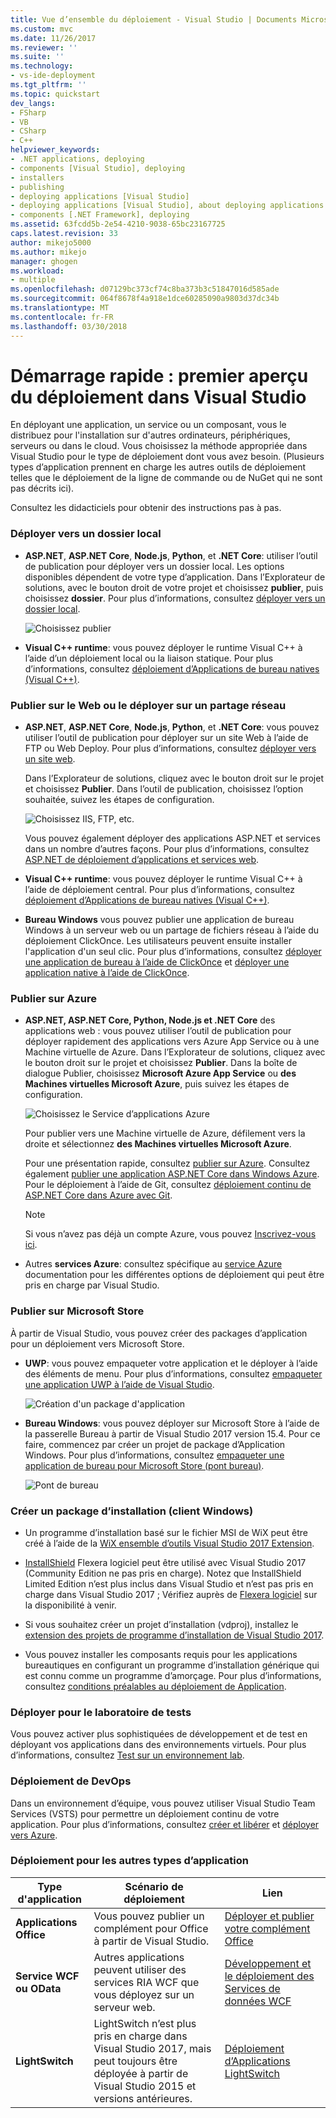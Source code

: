 ```yaml
---
title: Vue d’ensemble du déploiement - Visual Studio | Documents Microsoft
ms.custom: mvc
ms.date: 11/26/2017
ms.reviewer: ''
ms.suite: ''
ms.technology:
- vs-ide-deployment
ms.tgt_pltfrm: ''
ms.topic: quickstart
dev_langs:
- FSharp
- VB
- CSharp
- C++
helpviewer_keywords:
- .NET applications, deploying
- components [Visual Studio], deploying
- installers
- publishing
- deploying applications [Visual Studio]
- deploying applications [Visual Studio], about deploying applications
- components [.NET Framework], deploying
ms.assetid: 63fcdd5b-2e54-4210-9038-65bc23167725
caps.latest.revision: 33
author: mikejo5000
ms.author: mikejo
manager: ghogen
ms.workload:
- multiple
ms.openlocfilehash: d07129bc373cf74c8ba373b3c51847016d585ade
ms.sourcegitcommit: 064f8678f4a918e1dce60285090a9803d37dc34b
ms.translationtype: MT
ms.contentlocale: fr-FR
ms.lasthandoff: 03/30/2018
---
```

# <a name="quickstart-first-look-at-deployment-in-visual-studio"></a>Démarrage rapide : premier aperçu du déploiement dans Visual Studio

En déployant une application, un service ou un composant, vous le distribuez pour l'installation sur d'autres ordinateurs, périphériques, serveurs ou dans le cloud. Vous choisissez la méthode appropriée dans Visual Studio pour le type de déploiement dont vous avez besoin. (Plusieurs types d’application prennent en charge les autres outils de déploiement telles que le déploiement de la ligne de commande ou de NuGet qui ne sont pas décrits ici).

Consultez les didacticiels pour obtenir des instructions pas à pas.

### <a name="deploy-to-local-folder"></a>Déployer vers un dossier local

- **ASP.NET**, **ASP.NET Core**, **Node.js**, **Python**, et **.NET Core**: utiliser l’outil de publication pour déployer vers un dossier local. Les options disponibles dépendent de votre type d’application. Dans l’Explorateur de solutions, avec le bouton droit de votre projet et choisissez **publier**, puis choisissez **dossier**. Pour plus d’informations, consultez [déployer vers un dossier local](quickstart-deploy-to-local-folder.md).

    ![Choisissez publier](../deployment/media/quickstart-publish.png)

- **Visual C++ runtime**: vous pouvez déployer le runtime Visual C++ à l’aide d’un déploiement local ou la liaison statique. Pour plus d’informations, consultez [déploiement d’Applications de bureau natives (Visual C++)](/cpp/ide/deploying-native-desktop-applications-visual-cpp). 

### <a name="publish-to-web-or-deploy-to-network-share"></a>Publier sur le Web ou le déployer sur un partage réseau

- **ASP.NET**, **ASP.NET Core**, **Node.js**, **Python**, et **.NET Core**: vous pouvez utiliser l’outil de publication pour déployer sur un site Web à l’aide de FTP ou Web Deploy. Pour plus d’informations, consultez [déployer vers un site web](quickstart-deploy-to-a-web-site.md).

    Dans l’Explorateur de solutions, cliquez avec le bouton droit sur le projet et choisissez **Publier**. Dans l’outil de publication, choisissez l’option souhaitée, suivez les étapes de configuration.

    ![Choisissez IIS, FTP, etc.](../deployment/media/quickstart-publish-iis-ftp.png)

    Vous pouvez également déployer des applications ASP.NET et services dans un nombre d’autres façons. Pour plus d’informations, consultez [ASP.NET de déploiement d’applications et services web](http://www.asp.net/aspnet/overview/deployment).

- **Visual C++ runtime**: vous pouvez déployer le runtime Visual C++ à l’aide de déploiement central. Pour plus d’informations, consultez [déploiement d’Applications de bureau natives (Visual C++)](/cpp/ide/deploying-native-desktop-applications-visual-cpp). 

- **Bureau Windows** vous pouvez publier une application de bureau Windows à un serveur web ou un partage de fichiers réseau à l’aide du déploiement ClickOnce. Les utilisateurs peuvent ensuite installer l'application d'un seul clic. Pour plus d’informations, consultez [déployer une application de bureau à l’aide de ClickOnce](how-to-publish-a-clickonce-application-using-the-publish-wizard.md) et [déployer une application native à l’aide de ClickOnce](/cpp/ide/clickonce-deployment-for-visual-cpp-applications).

### <a name="publish-to-azure"></a>Publier sur Azure

- **ASP.NET, ASP.NET Core, Python, Node.js et .NET Core** des applications web : vous pouvez utiliser l’outil de publication pour déployer rapidement des applications vers Azure App Service ou à une Machine virtuelle de Azure. Dans l’Explorateur de solutions, cliquez avec le bouton droit sur le projet et choisissez **Publier**. Dans la boîte de dialogue Publier, choisissez **Microsoft Azure App Service** ou **des Machines virtuelles Microsoft Azure**, puis suivez les étapes de configuration.

    ![Choisissez le Service d’applications Azure](../deployment/media/quickstart-publish-azure.png "choisissez Azure App Service")

    Pour publier vers une Machine virtuelle de Azure, défilement vers la droite et sélectionnez **des Machines virtuelles Microsoft Azure**.

    Pour une présentation rapide, consultez [publier sur Azure](quickstart-deploy-to-azure.md). Consultez également [publier une application ASP.NET Core dans Windows Azure](/aspnet/core/tutorials/publish-to-azure-webapp-using-vs). Pour le déploiement à l’aide de Git, consultez [déploiement continu de ASP.NET Core dans Azure avec Git](/aspnet/core/publishing/azure-continuous-deployment).

    > [!NOTE]
    > Si vous n’avez pas déjà un compte Azure, vous pouvez [Inscrivez-vous ici](https://azure.microsoft.com/free/?ref=microsoft.com&utm_source=microsoft.com&utm_medium=doc&utm_campaign=visualstudio).

- Autres **services Azure**: consultez spécifique au [service Azure](/azure/#pivot=products) documentation pour les différentes options de déploiement qui peut être pris en charge par Visual Studio.

### <a name="publish-to-microsoft-store"></a>Publier sur Microsoft Store

À partir de Visual Studio, vous pouvez créer des packages d’application pour un déploiement vers Microsoft Store.

- **UWP**: vous pouvez empaqueter votre application et le déployer à l’aide des éléments de menu. Pour plus d’informations, consultez [empaqueter une application UWP à l’aide de Visual Studio](/windows/uwp/packaging/packaging-uwp-apps).

    ![Création d'un package d'application](../deployment/media/feature-tour-create-app-package.jpg)

- **Bureau Windows**: vous pouvez déployer sur Microsoft Store à l’aide de la passerelle Bureau à partir de Visual Studio 2017 version 15.4. Pour ce faire, commencez par créer un projet de package d’Application Windows. Pour plus d’informations, consultez [empaqueter une application de bureau pour Microsoft Store (pont bureau)](/windows/uwp/porting/desktop-to-uwp-packaging-dot-net).

    ![Pont de bureau](../deployment/media/feature-tour-desktop-bridge.png)

### <a name="create-an-installer-package-windows-client"></a>Créer un package d’installation (client Windows)

- Un programme d’installation basé sur le fichier MSI de WiX peut être créé à l’aide de la [WiX ensemble d’outils Visual Studio 2017 Extension](https://marketplace.visualstudio.com/items?itemName=RobMensching.WixToolsetVisualStudio2017Extension).

- [InstallShield](https://www.flexerasoftware.com/producer/products/software-installation/installshield-software-installer/tab/requirements) Flexera logiciel peut être utilisé avec Visual Studio 2017 (Community Edition ne pas pris en charge). Notez que InstallShield Limited Edition n’est plus inclus dans Visual Studio et n’est pas pris en charge dans Visual Studio 2017 ; Vérifiez auprès de [Flexera logiciel](http://learn.flexerasoftware.com/content/IS-EVAL-InstallShield-Limited-Edition-Visual-Studio) sur la disponibilité à venir.

- Si vous souhaitez créer un projet d’installation (vdproj), installez le [extension des projets de programme d’installation de Visual Studio 2017](https://marketplace.visualstudio.com/items?itemName=VisualStudioProductTeam.MicrosoftVisualStudio2017InstallerProjects#overview).

- Vous pouvez installer les composants requis pour les applications bureautiques en configurant un programme d’installation générique qui est connu comme un programme d’amorçage. Pour plus d’informations, consultez [conditions préalables au déploiement de Application](../deployment/application-deployment-prerequisites.md).

### <a name="deploy-to-test-lab"></a>Déployer pour le laboratoire de tests

Vous pouvez activer plus sophistiquées de développement et de test en déployant vos applications dans des environnements virtuels. Pour plus d’informations, consultez [Test sur un environnement lab](../test/lab-management/using-a-lab-environment-for-your-application-lifecycle.md).

### <a name="devops-deployment"></a>Déploiement de DevOps

Dans un environnement d’équipe, vous pouvez utiliser Visual Studio Team Services (VSTS) pour permettre un déploiement continu de votre application. Pour plus d’informations, consultez [créer et libérer](/vsts/build-release/index) et [déployer vers Azure](/vsts/deploy-azure/index).

### <a name="deployment-for-other-app-types"></a>Déploiement pour les autres types d’application

| Type d'application | Scénario de déploiement | Lien |
| --- | --- | --- |
| **Applications Office** | Vous pouvez publier un complément pour Office à partir de Visual Studio. | [Déployer et publier votre complément Office](https://dev.office.com/docs/add-ins/publish/publish) |
| **Service WCF ou OData**  | Autres applications peuvent utiliser des services RIA WCF que vous déployez sur un serveur web. | [Développement et le déploiement des Services de données WCF](/dotnet/framework/data/wcf/developing-and-deploying-wcf-data-services) |
| **LightSwitch** | LightSwitch n’est plus pris en charge dans Visual Studio 2017, mais peut toujours être déployée à partir de Visual Studio 2015 et versions antérieures. | [Déploiement d’Applications LightSwitch](http://msdn.microsoft.com/Library/4818d933-295c-4ecc-9148-7ad9ca28dcdb) | 

